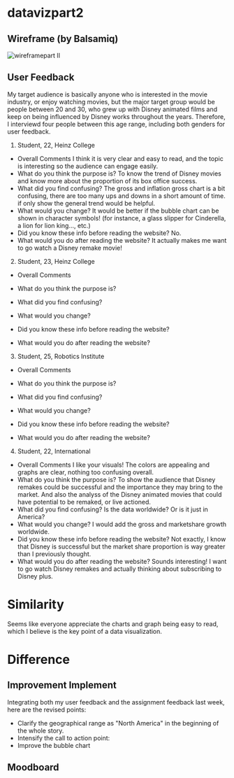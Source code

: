 # datavizpart2
## Wireframe (by Balsamiq)
![wireframepart II](https://user-images.githubusercontent.com/59816652/74610305-16855080-50c0-11ea-95d9-bd62f502f815.png)

## User Feedback
My target audience is basically anyone who is interested in the movie industry, or enjoy watching movies, but the major target group would be people between 20 and 30, who grew up with Disney animated films and keep on being influenced by Disney works throughout the years. Therefore, I interviewd four people between this age range, including both genders for user feedback.

1. Student, 22, Heinz College
- Overall Comments
I think it is very clear and easy to read, and the topic is interesting so the audience can engage easily.
- What do you think the purpose is?
To know the trend of Disney movies and know more about the proportion of its box office success.
- What did you find confusing?
The gross and inflation gross chart is a bit confusing, there are too many ups and downs in a short amount of time. if only show the general trend would be helpful.
- What would you change?
It would be better if the bubble chart can be shown in character symbols! (for instance, a glass slipper for Cinderella, a lion for lion king..., etc.)
- Did you know these info before reading the website?
No.
- What would you do after reading the website?
It actually makes me want to go watch a Disney remake movie!

2. Student, 23, Heinz College
- Overall Comments

- What do you think the purpose is?

- What did you find confusing?

- What would you change?

- Did you know these info before reading the website?

- What would you do after reading the website?


3. Student, 25, Robotics Institute
- Overall Comments

- What do you think the purpose is?

- What did you find confusing?

- What would you change?

- Did you know these info before reading the website?

- What would you do after reading the website?


4. Student, 22, International
- Overall Comments
I like your visuals! The colors are appealing and graphs are clear, nothing too confusing overall.
- What do you think the purpose is?
To show the audience that Disney remakes could be successful and the importance they may bring to the market. And also the analyss of the Disney animated movies that could have potential to be remaked, or live actioned.
- What did you find confusing?
Is the data worldwide? Or is it just in America? 
- What would you change?
I would add the gross and marketshare growth worldwide.
- Did you know these info before reading the website?
Not exactly, I know that Disney is successful but the market share proportion is way greater than I previously thought.
- What would you do after reading the website?
Sounds interesting! I want to go watch Disney remakes and actually thinking about subscribing to Disney plus.

# Similarity
Seems like everyone appreciate the charts and graph being easy to read, which I believe is the key point of a data visualization.

# Difference 

## Improvement Implement
Integrating both my user feedback and the assignment feedback last week, here are the revised points:
- Clarify the geographical range as "North America" in the beginning of the whole story.
- Intensify the call to action point: 
- Improve the bubble chart

## Moodboard
